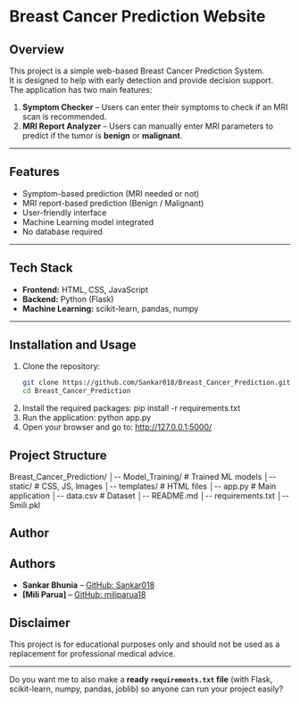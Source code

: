 # Breast Cancer Prediction Website

## Overview
This project is a simple web-based Breast Cancer Prediction System.  
It is designed to help with early detection and provide decision support.  
The application has two main features:
1. **Symptom Checker** – Users can enter their symptoms to check if an MRI scan is recommended.  
2. **MRI Report Analyzer** – Users can manually enter MRI parameters to predict if the tumor is **benign** or **malignant**.

---

## Features
- Symptom-based prediction (MRI needed or not)  
- MRI report-based prediction (Benign / Malignant)  
- User-friendly interface  
- Machine Learning model integrated  
- No database required  

---

## Tech Stack
- **Frontend:** HTML, CSS, JavaScript  
- **Backend:** Python (Flask)  
- **Machine Learning:** scikit-learn, pandas, numpy  

---

## Installation and Usage

1. Clone the repository:
   ```bash
   git clone https://github.com/Sankar018/Breast_Cancer_Prediction.git
   cd Breast_Cancer_Prediction
2. Install the required packages:
    pip install -r requirements.txt
3. Run the application:
    python app.py
4. Open your browser and go to:
    http://127.0.0.1:5000/

## Project Structure

Breast_Cancer_Prediction/
│-- Model_Training/ # Trained ML models
│-- static/         # CSS, JS, Images
│-- templates/      # HTML files
│-- app.py          # Main application
│-- data.csv        # Dataset
│-- README.md
│-- requirements.txt
│-- Smili.pkl

## Author

## Authors
- **Sankar Bhunia** – [GitHub: Sankar018](https://github.com/Sankar018)  
- **[Mili Parua]** – [GitHub: miliparua18](https://github.com/miliparua18)

## Disclaimer

This project is for educational purposes only and should not be used as a replacement for professional medical advice.

---

Do you want me to also make a **ready `requirements.txt` file** (with Flask, scikit-learn, numpy, pandas, joblib) so anyone can run your project easily?